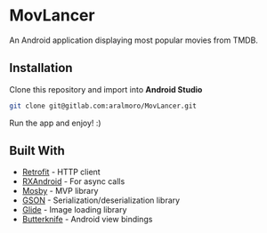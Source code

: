 # MovLancer
An Android application displaying most popular movies from TMDB.

## Installation
Clone this repository and import into **Android Studio**
```bash
git clone git@gitlab.com:aralmoro/MovLancer.git
```
Run the app and enjoy! :)

## Built With

* [Retrofit](https://github.com/square/retrofit) - HTTP client
* [RXAndroid](https://github.com/ReactiveX/RxAndroid) - For async calls
* [Mosby](https://github.com/sockeqwe/mosby) - MVP library
* [GSON](https://github.com/google/gson) - Serialization/deserialization library
* [Glide](https://github.com/bumptech/glide) - Image loading library
* [Butterknife](https://github.com/JakeWharton/butterknife) - Android view bindings